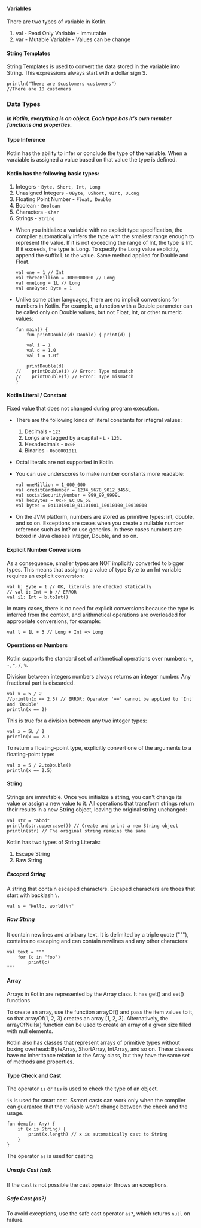 #### Variables
There are two types of variable in Kotlin.
1. val - Read Only Variable - Immutable
2. var - Mutable Variable - Values can be change

#### String Templates
String Templates is used to convert the data stored in the variable into String. This expressions always start with a dollar sign $.
```
println("There are $customers customers")
//There are 10 customers
```

### Data Types
##### In Kotlin, everything is an object. Each type has it's own member functions and properties.
#### Type Inference
Kotlin has the ability to infer or conclude the type of the variable. When a varaiable is assigned a value based on that value the type is defined.

#### Kotlin has the following basic types:
1. Integers  -  `Byte, Short, Int, Long`
2. Unasigned Integers  -  `UByte, UShort, UInt, ULong`
3. Floating Point Number  -  `Float, Double`
4. Boolean  -  `Boolean`
5. Characters  -  `Char`
6. Strings  -  `String`

- When you initialize a variable with no explicit type specification, the compiler automatically infers the type with the smallest range enough to represent the value. If it is not exceeding the range of Int, the type is Int. If it exceeds, the type is Long. To specify the Long value explicitly, append the suffix L to the value. Same method applied for Double and Float.

  ```
  val one = 1 // Int
  val threeBillion = 3000000000 // Long
  val oneLong = 1L // Long
  val oneByte: Byte = 1
  ```

- Unlike some other languages, there are no implicit conversions for numbers in Kotlin. For example, a function with a Double parameter can be called only on Double values, but not Float, Int, or other numeric values:

  ```
  fun main() {
      fun printDouble(d: Double) { print(d) }

      val i = 1
      val d = 1.0
      val f = 1.0f

      printDouble(d)
  //    printDouble(i) // Error: Type mismatch
  //    printDouble(f) // Error: Type mismatch
  }
  ```

#### Kotlin Literal / Constant
Fixed value that does not changed during program execution.

- There are the following kinds of literal constants for integral values:
  1. Decimals - `123`
  2. Longs are tagged by a capital - `L` - `123L`
  3. Hexadecimals - `0x0F`
  4. Binaries - `0b00001011`

- Octal literals are not supported in Kotlin.

- You can use underscores to make number constants more readable:
  ```
  val oneMillion = 1_000_000
  val creditCardNumber = 1234_5678_9012_3456L
  val socialSecurityNumber = 999_99_9999L
  val hexBytes = 0xFF_EC_DE_5E
  val bytes = 0b11010010_01101001_10010100_10010010 
  ```
- On the JVM platform, numbers are stored as primitive types: int, double, and so on. Exceptions are cases when you create a nullable number reference such as Int? or use generics. In these cases numbers are boxed in Java classes Integer, Double, and so on.

#### Explicit Number Conversions
As a consequence, smaller types are NOT implicitly converted to bigger types. This means that assigning a value of type Byte to an Int variable requires an explicit conversion:

```
val b: Byte = 1 // OK, literals are checked statically
// val i: Int = b // ERROR
val i1: Int = b.toInt()
```

In many cases, there is no need for explicit conversions because the type is inferred from the context, and arithmetical operations are overloaded for appropriate conversions, for example:
```
val l = 1L + 3 // Long + Int => Long
```

#### Operations on Numbers
Kotlin supports the standard set of arithmetical operations over numbers: `+`, `-`, `*`, `/`, `%`. 

Division between integers numbers always returns an integer number. Any fractional part is discarded.
```
val x = 5 / 2
//println(x == 2.5) // ERROR: Operator '==' cannot be applied to 'Int' and 'Double'
println(x == 2)
```

This is true for a division between any two integer types:
```
val x = 5L / 2
println(x == 2L)
```

To return a floating-point type, explicitly convert one of the arguments to a floating-point type:
```
val x = 5 / 2.toDouble()
println(x == 2.5)
```

#### String
Strings are immutable. Once you initialize a string, you can't change its value or assign a new value to it. All operations that transform strings return their results in a new String object, leaving the original string unchanged:
```
val str = "abcd"
println(str.uppercase()) // Create and print a new String object
println(str) // The original string remains the same
```

Kotlin has two types of String Literals:
1. Escape String 
2. Raw String

##### Escaped String
A string that contain escaped characters. Escaped characters are thoes that start with backlash `\`.
```
val s = "Hello, world!\n"
```

##### Raw String
It contain newlines and arbitrary text. It is delimited by a triple quote ("""), contains no escaping and can contain newlines and any other characters:
```
val text = """
    for (c in "foo")
        print(c)
"""
```

#### Array
Arrays in Kotlin are represented by the Array class. It has get() and set() functions

To create an array, use the function arrayOf() and pass the item values to it, so that arrayOf(1, 2, 3) creates an array [1, 2, 3]. Alternatively, the arrayOfNulls() function can be used to create an array of a given size filled with null elements.

Kotlin also has classes that represent arrays of primitive types without boxing overhead: ByteArray, ShortArray, IntArray, and so on. These classes have no inheritance relation to the Array class, but they have the same set of methods and properties.


#### Type Check and Cast
The operator `is` or `!is` is used to check the type of an object. 

`is` is used for smart cast. Ssmart casts can work only when the compiler can guarantee that the variable won't change between the check and the usage.
```
fun demo(x: Any) {
    if (x is String) {
        print(x.length) // x is automatically cast to String
    }
}
```

The operator `as` is used for casting

##### Unsafe Cast (as):
If the cast is not possible the cast operator throws an exceptions.

##### Safe Cast (as?)
To avoid exceptions, use the safe cast operator `as?`, which returns `null` on failure.
